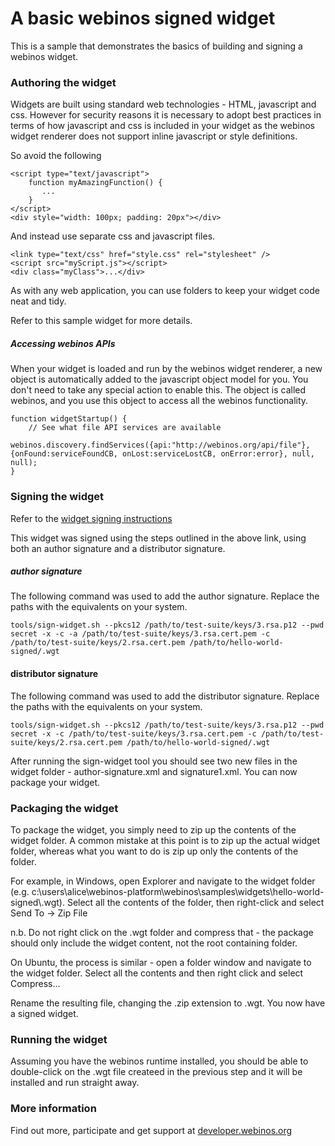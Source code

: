 
A basic webinos signed widget
===

This is a sample that demonstrates the basics of building and signing a webinos widget.

### Authoring the widget

Widgets are built using standard web technologies - HTML, javascript and css. However for security reasons it is necessary to adopt best practices in terms of how javascript and css is included in your widget as the webinos widget renderer does not support inline javascript or style definitions.

So avoid the following

    <script type="text/javascript">
        function myAmazingFunction() {
           ...
        }
    </script>
    <div style="width: 100px; padding: 20px"></div>

And instead use separate css and javascript files.

    <link type="text/css" href="style.css" rel="stylesheet" />
    <script src="myScript.js"></script>
    <div class="myClass">...</div>

As with any web application, you can use folders to keep your widget code neat and tidy.

Refer to this sample widget for more details.

##### Accessing webinos APIs

When your widget is loaded and run by the webinos widget renderer, a new object is automatically added to the javascript object model for you. You don't need to take any special action to enable this. The object is called webinos, and you use this object to access all the webinos functionality.

    function widgetStartup() {
        // See what file API services are available
        webinos.discovery.findServices({api:"http://webinos.org/api/file"},{onFound:serviceFoundCB, onLost:serviceLostCB, onError:error}, null, null);
    }

### Signing the widget

Refer to the [widget signing instructions](https://developer.webinos.org/widget-signing-and-verification-tools)

This widget was signed using the steps outlined in the above link, using both an author signature and a distributor signature.

##### author signature

The following command was used to add the author signature. Replace the paths with the equivalents on your system.

    tools/sign-widget.sh --pkcs12 /path/to/test-suite/keys/3.rsa.p12 --pwd secret -x -c -a /path/to/test-suite/keys/3.rsa.cert.pem -c /path/to/test-suite/keys/2.rsa.cert.pem /path/to/hello-world-signed/.wgt

#### distributor signature

The following command was used to add the distributor signature. Replace the paths with the equivalents on your system.

    tools/sign-widget.sh --pkcs12 /path/to/test-suite/keys/3.rsa.p12 --pwd secret -x -c /path/to/test-suite/keys/3.rsa.cert.pem -c /path/to/test-suite/keys/2.rsa.cert.pem /path/to/hello-world-signed/.wgt

After running the sign-widget tool you should see two new files in the widget folder - author-signature.xml and signature1.xml. You can now package your widget.

### Packaging the widget

To package the widget, you simply need to zip up the contents of the widget folder. A common mistake at this point is to zip up the actual widget folder, whereas what you want to do is zip up only the contents of the folder.

For example, in Windows, open Explorer and navigate to the widget folder (e.g. c:\users\alice\webinos-platform\webinos\samples\widgets\hello-world-signed\\.wgt). Select all the contents of the folder, then right-click and select Send To -> Zip File

n.b. Do not right click on the .wgt folder and compress that - the package should only include the widget content, not the root containing folder.

On Ubuntu, the process is similar - open a folder window and navigate to the widget folder. Select all the contents and then right click and select Compress...

Rename the resulting file, changing the .zip extension to .wgt. You now have a signed widget.

### Running the widget

Assuming you have the webinos runtime installed, you should be able to double-click on the .wgt file createed in the previous step and it will be installed and run straight away.

### More information

Find out more, participate and get support at [developer.webinos.org](http://developer.webinos.org)
